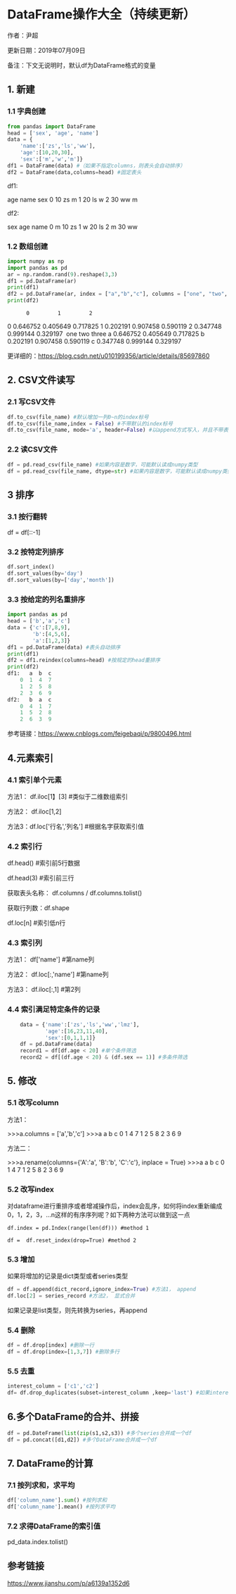# DataFrame操作大全（持续更新）

作者：尹超

更新日期：2019年07月09日

备注：下文无说明时，默认df为DataFrame格式的变量

## 1. 新建

### 1.1 字典创建

```python
from pandas import DataFrame 
head = ['sex', 'age', 'name']
data = {        
    'name':['zs','ls','ww'],        
    'age':[10,20,30],        
    'sex':['m','w','m']}
df1 = DataFrame(data) #（如果不指定columns，则表头会自动排序）
df2 = DataFrame(data,columns=head) #固定表头
```

df1: 

age name sex
0   10   zs   m
1   20   ls   w
2   30   ww   m

df2:

  sex  age name
0   m   10   zs
1   w   20   ls
2   m   30   ww

### 1.2 数组创建

```python
import numpy as np
import pandas as pd
ar = np.random.rand(9).reshape(3,3)
df1 = pd.DataFrame(ar)
print(df1)
df2 = pd.DataFrame(ar, index = ["a","b","c"], columns = ["one", "two", "three"])
print(df2)
```

          0         1         2
0  0.646752  0.405649  0.717825
1  0.202191  0.907458  0.590119
2  0.347748  0.999144  0.329197
​        one       two     three
a  0.646752  0.405649  0.717825
b  0.202191  0.907458  0.590119
c  0.347748  0.999144  0.329197

更详细的：https://blog.csdn.net/u010199356/article/details/85697860

## 2. CSV文件读写

### 2.1 写CSV文件

```python
df.to_csv(file_name) #默认增加一列0~n的index标号
df.to_csv(file_name,index = False) #不带默认的index标号
df.to_csv(file_name, mode='a', header=False) #以append方式写入，并且不带表头
```

### 2.2 读CSV文件

```python
df = pd.read_csv(file_name) #如果内容是数字，可能默认读成numpy类型
df = pd.read_csv(file_name, dtype=str) #如果内容是数字，可能默认读成numpy类型
```

## 3 排序

### 3.1 按行翻转

df = df[::-1]

### 3.2 按特定列排序

```python
df.sort_index()
df.sort_values(by='day')
df.sort_values(by=['day','month'])
```

### 3.3 按给定的列名重排序

```python
import pandas as pd
head = ['b','a','c']
data = {'c':[7,8,9],
        'b':[4,5,6],
        'a':[1,2,3]}
df1 = pd.DataFrame(data) #表头自动排序    
print(df1)    
df2 = df1.reindex(columns=head) #按规定的head重排序    
print(df2) 
df1:   a  b  c
    0  1  4  7
    1  2  5  8
    2  3  6  9
df2:   b  a  c
    0  4  1  7
    1  5  2  8
    2  6  3  9
```

参考链接：https://www.cnblogs.com/feigebaqi/p/9800496.html

## 4.元素索引

### 4.1 索引单个元素

方法1： df.iloc[1】[3]  #类似于二维数组索引

方法2： df.iloc[1,2]

方法3：df.loc['行名','列名']  #根据名字获取索引值

### 4.2 索引行

df.head() #索引前5行数据

df.head(3) #索引前三行

获取表头名称： df.columns  / df.columns.tolist()

获取行列数：df.shape

df.loc[n] #索引低n行

### 4.3 索引列

方法1： df['name'] #第name列

方法2： df.loc[:,'name'] #第name列

方法3： df.iloc[:,1] #第2列

### 4.4 索引满足特定条件的记录

```python
    data = {'name':['zs','ls','ww','lmz'],
            'age':[16,23,11,40], 
            'sex':[0,1,1,1]}    
    df = pd.DataFrame(data)    
    record1 = df[df.age < 20] #单个条件筛选    
    record2 = df[(df.age < 20) & (df.sex == 1)] #多条件筛选    

```

## 5. 修改

### 5.1 改写column

方法1：

\>>>a.columns = ['a','b','c']
\>>>a
   a  b  c
0  1  4  7
1  2  5  8
2  3  6  9

方法二：

\>>>a.rename(columns={'A':'a', 'B':'b', 'C':'c'}, inplace = True)
\>>>a
   a  b  c
0  1  4  7
1  2  5  8
2  3  6  9

### 5.2 改写index

对dataframe进行重排序或者增减操作后，index会乱序，如何将index重新编成0，1，2，3，...n这样的有序序列呢？如下两种方法可以做到这一点

```
df.index = pd.Index(range(len(df))) #method 1

df =  df.reset_index(drop=True) #method 2
```

### 5.3 增加

 如果将增加的记录是dict类型或者series类型

```python
df = df.append(dict_record,ignore_index=True) #方法1， append
df.loc[2] = series_record #方法2， 显式合并
```

如果记录是list类型，则先转换为series，再append

### 5.4 删除

```python
df = df.drop[index] #删除一行
df = df.drop(index=[1,3,7]) #删除多行
```

### 5.5 去重

```python
interest_column = ['c1','c2']
df= df.drop_duplicates(subset=interest_column ,keep='last') #如果interest_column的值相同，则保留后面一条记录，keep='first'则保留前面一条记录
```

## 6.多个DataFrame的合并、拼接

```python
df = pd.DateFrame(list(zip(s1,s2,s3)) #多个series合并成一个df
df = pd.concat([d1,d2]) #多个DataFrame合并成一个df
```

## 7. DataFrame的计算

### 7.1 按列求和，求平均

```python
df['column_name'].sum() #按列求和
df['column_name'].mean() #按列求平均
```

### 7.2 求得DataFrame的索引值

pd_data.index.tolist()

## 参考链接

https://www.jianshu.com/p/a6139a1352d6